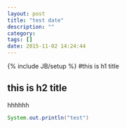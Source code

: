 ```yaml
---
layout: post
title: "test date"
description: ""
category: 
tags: []
date: 2015-11-02 14:24:44
---
```

{% include JB/setup %}
#this is h1 title
## this is h2 title
hhhhhh


```java
System.out.println("test")
```
